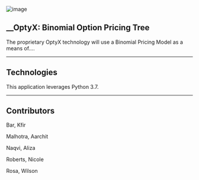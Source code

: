 ![image](https://user-images.githubusercontent.com/100783805/178171879-ee8e4c50-7356-428e-9499-10deb9b22625.png)


## __OptyX: Binomial Option Pricing Tree 

The proprietary OptyX technology will use a Binomial Pricing Model  as a means of.... 

---
## __Technologies__

This application leverages Python 3.7. 

---

## __Contributors__

Bar, Kfir

Malhotra, Aarchit

Naqvi, Aliza

Roberts, Nicole

Rosa, Wilson





